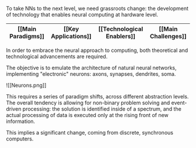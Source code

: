 To take NNs to the next level, we need grassroots change: the development of technology that enables neural computing at hardware level.

| [[Main Paradigms]] | [[Key Applications]] | [[Technological Enablers]] | [[Main Challenges]] |
| ------------------ | -------------------- | -------------------------- | ------------------- |

In order to embrace the neural approach to computing, both theoretical and technological advancements are required. 

The objective is to emulate the architecture of natural neural networks, implementing "electronic" neurons: axons, synapses, dendrites, soma.

![[Neurons.png]]

This requires a series of paradigm shifts, across different abstraction levels. The overall tendency is allowing for non-binary problem solving and event-driven processing: the solution is identified inside of a spectrum, and the actual processing of data is executed only at the rising front of new information.

This implies a significant change, coming from discrete, synchronous computers.